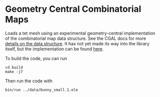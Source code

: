 # Geometry Central Combinatorial Maps

Loads a tet mesh using an experimental geometry-central implementation of the combinatorial map data structure. See the CGAL docs for more [details on the data structure](https://doc.cgal.org/latest/Combinatorial_map/index.html). It has not yet made its way into the library itself, but the implementation can be found [here](https://github.com/MarkGillespie/geometry-central/tree/CombinatorialMaps/include/geometrycentral/combinatorial-maps).

To build the code, you can run
```
cd build
make -j7
```

Then run the code with
```
bin/run ../data/bunny_small.1.ele
```

